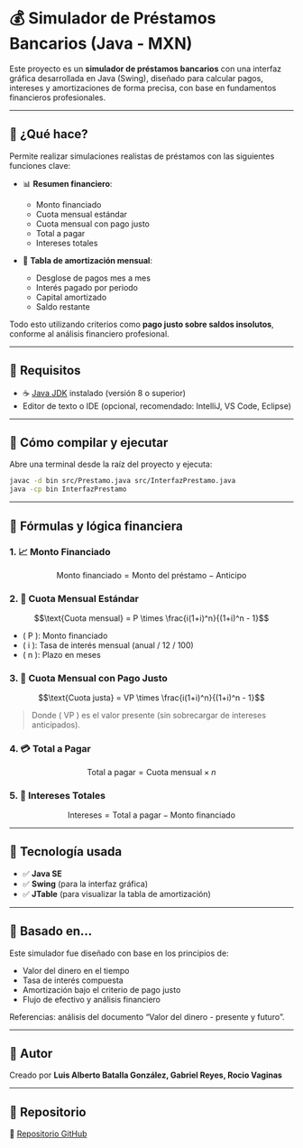 # 💰 Simulador de Préstamos Bancarios (Java - MXN)

Este proyecto es un **simulador de préstamos bancarios** con una interfaz gráfica desarrollada en Java (Swing), diseñado para calcular pagos, intereses y amortizaciones de forma precisa, con base en fundamentos financieros profesionales.

---

## 🚀 ¿Qué hace?

Permite realizar simulaciones realistas de préstamos con las siguientes funciones clave:

- 📊 **Resumen financiero**:
  - Monto financiado
  - Cuota mensual estándar
  - Cuota mensual con pago justo
  - Total a pagar
  - Intereses totales

- 📅 **Tabla de amortización mensual**:
  - Desglose de pagos mes a mes
  - Interés pagado por periodo
  - Capital amortizado
  - Saldo restante

Todo esto utilizando criterios como **pago justo sobre saldos insolutos**, conforme al análisis financiero profesional.

---

## 💠 Requisitos

- ☕ [Java JDK](https://www.oracle.com/java/technologies/javase-jdk11-downloads.html) instalado (versión 8 o superior)
- Editor de texto o IDE (opcional, recomendado: IntelliJ, VS Code, Eclipse)

---

## 📌 Cómo compilar y ejecutar

Abre una terminal desde la raíz del proyecto y ejecuta:

```bash
javac -d bin src/Prestamo.java src/InterfazPrestamo.java
java -cp bin InterfazPrestamo
```

---

## 🧼 Fórmulas y lógica financiera

### 1. 📈 Monto Financiado

```math
\text{Monto financiado} = \text{Monto del préstamo} - \text{Anticipo}
```

### 2. 📅 Cuota Mensual Estándar

```math
\text{Cuota mensual} = P \times \frac{i(1+i)^n}{(1+i)^n - 1}
```

- \( P \): Monto financiado
- \( i \): Tasa de interés mensual (anual / 12 / 100)
- \( n \): Plazo en meses

### 3. 📏 Cuota Mensual con Pago Justo

```math
\text{Cuota justa} = VP \times \frac{i(1+i)^n}{(1+i)^n - 1}
```

> Donde \( VP \) es el valor presente (sin sobrecargar de intereses anticipados).

### 4. 💳 Total a Pagar

```math
\text{Total a pagar} = \text{Cuota mensual} \times n
```

### 5. 💸 Intereses Totales

```math
\text{Intereses} = \text{Total a pagar} - \text{Monto financiado}
```

---

## 📖 Tecnología usada

- ✅ **Java SE**
- ✅ **Swing** (para la interfaz gráfica)
- ✅ **JTable** (para visualizar la tabla de amortización)

---

## 🧠 Basado en...

Este simulador fue diseñado con base en los principios de:
- Valor del dinero en el tiempo
- Tasa de interés compuesta
- Amortización bajo el criterio de pago justo
- Flujo de efectivo y análisis financiero

Referencias: análisis del documento “Valor del dinero - presente y futuro”.

---

## 👤 Autor
Creado por **Luis Alberto Batalla González, Gabriel Reyes, Rocio Vaginas**

---

## 📂 Repositorio

📂 [Repositorio GitHub](https://github.com/LuisAlbertoB/SimuladorPrestamos.git)
